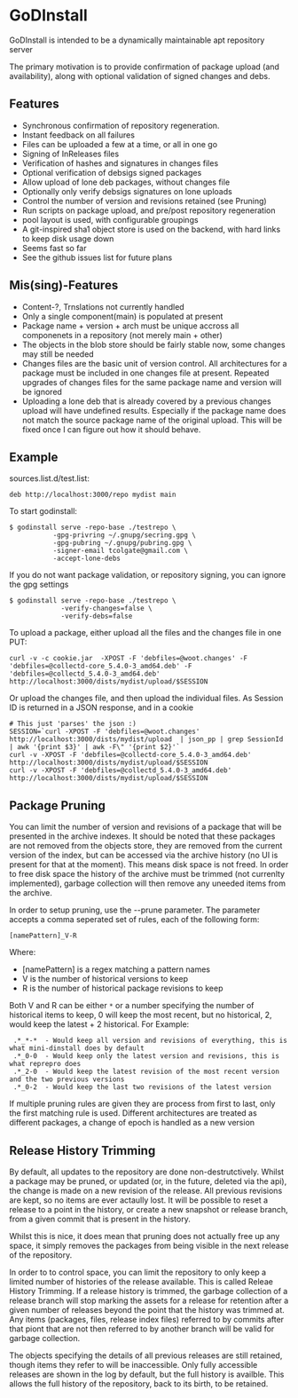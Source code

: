 # GoDInstall

GoDInstall is intended to be a dynamically maintainable apt repository server

The primary motivation is to provide confirmation of package upload (and
availability), along with optional validation of signed changes and debs.

## Features

- Synchronous confirmation of repository regeneration.
- Instant feedback on all failures
- Files can be uploaded a few at a time, or all in one go
- Signing of InReleases files
- Verification of hashes and signatures in changes files
- Optional verification of debsigs signed packages
- Allow upload of lone deb packages, without changes file
- Optionally only verify debsigs signatures on lone uploads
- Control the number of version and revisions retained (see Pruning)
- Run scripts on package upload, and pre/post repository regeneration
- pool layout is used, with configurable groupings
- A git-inspired sha1 object store is used on the backend, with
  hard links to keep disk usage down
- Seems fast so far
- See the github issues list for future plans

## Mis(sing)-Features

- Content-?, Trnslations not  currently handled
- Only a single component(main) is populated at present
- Package name + version + arch must be unique accross all componenets in a
  repository (not merely main + other)
- The objects in the blob store should be fairly stable now, some changes may
  still be needed
- Changes files are the basic unit of version control. All architectures for a
  package must be included in one changes file at present. Repeated upgrades
  of changes files for the same package name and version will be ignored
- Uploading a lone deb that is already covered by a previous changes upload
  will have undefined results. Especially if the package name does not match
  the source package name of the original upload. This will be fixed once I can
  figure out how it should behave.

## Example

sources.list.d/test.list:
```
deb http://localhost:3000/repo mydist main
```

To start godinstall:

```
$ godinstall serve -repo-base ./testrepo \
           -gpg-privring ~/.gnupg/secring.gpg \
           -gpg-pubring ~/.gnupg/pubring.gpg \
           -signer-email tcolgate@gmail.com \
           -accept-lone-debs
```

If you do not want package validation, or repository signing, you can
ignore the gpg settings

```
$ godinstall serve -repo-base ./testrepo \
             -verify-changes=false \
             -verify-debs=false
```

To upload a package, either upload all the files and the changes file in one PUT:
```
curl -v -c cookie.jar  -XPOST -F 'debfiles=@woot.changes' -F 'debfiles=@collectd-core_5.4.0-3_amd64.deb' -F 'debfiles=@collectd_5.4.0-3_amd64.deb'  http://localhost:3000/dists/mydist/upload/$SESSION
```

Or upload the changes file, and then upload the individual files. As Session ID is returned in a JSON response, and in a cookie
```
# This just 'parses' the json :)
SESSION=`curl -XPOST -F 'debfiles=@woot.changes' http://localhost:3000/dists/mydist/upload  | json_pp | grep SessionId | awk '{print $3}' | awk -F\" '{print $2}'`
curl -v -XPOST -F 'debfiles=@collectd-core_5.4.0-3_amd64.deb' http://localhost:3000/dists/mydist/upload/$SESSION
curl -v -XPOST -F 'debfiles=@collectd_5.4.0-3_amd64.deb'  http://localhost:3000/dists/mydist/upload/$SESSION
```

## Package Pruning

You can limit the number of version and revisions of a package that will be presented in the
archive indexes. It should be noted that these packages are not removed from the objects store, they
are removed from the current version of the index, but can be accessed via the archive history (no
UI is present for that at the moment). This means disk space is not freed. In order to free disk space
the history of the archive must be trimmed (not currenlty implemented), garbage collection will then
remove any uneeded items from the archive.

In order to setup pruning, use the --prune parameter. The parameter accepts a comma seperated set of rules,
each of the following form:

```
[namePattern]_V-R
```

Where:
- [namePattern] is a regex matching a pattern names
- V is the number of historical versions to keep
- R is the number of historical package revisions to keep

Both V and R can be either `*` or a number specifying the number of historical items to keep, 0 will keep
the most recent, but no historical, 2, would keep the latest + 2 historical. For Example:

```
 .*_*-*  - Would keep all version and revisions of everything, this is what mini-dinstall does by default
 .*_0-0  - Would keep only the latest version and revisions, this is what reprepro does
 .*_2-0  - Would keep the latest revision of the most recent version and the two previous versions
 .*_0-2  - Would keep the last two revisions of the latest version
```

If multiple pruning rules are given they are process from first to last, only the first matching rule is used.
Different architectures are treated as different packages, a change of epoch is handled as a new version


## Release History Trimming

By default, all updates to the repository are done non-destrutctively. Whilst a
package may be pruned, or updated (or, in the future, deleted via the api), the
change is made on a new revision of the release. All previous revisions are
kept, so no items are ever actaully lost. It will be possible to reset a
release to a point in the history, or create a new snapshot or release branch,
from a given commit that is present in the history.

Whilst this is nice, it does mean that pruning does not actually free up any
space, it simply removes the packages from being visible in the next release of
the repository.

In order to to control space, you can limit the repository to only keep a
limited number of histories of the release available. This is called Releae
History Trimming. If a release history is trimmed, the garbage collection of a
release branch will stop marking the assets for a release for retention after
a given number of releases beyond the point that the history was trimmed at.
Any items (packages, files, release index files) referred to by commits
after that piont that are not then referred to by another branch will be valid
for garbage collection.

The objects specifying the details of all previous releases are still retained,
though items they refer to will be inaccessible. Only fully accessible releases
are shown in the log by default, but the full history is availble. This allows
the full history of the repository, back to its birth, to be retained.

